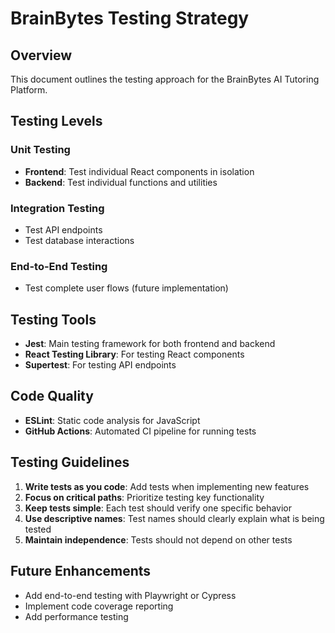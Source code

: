 # BrainBytes Testing Strategy

## Overview

This document outlines the testing approach for the BrainBytes AI Tutoring Platform.

## Testing Levels

### Unit Testing
- **Frontend**: Test individual React components in isolation
- **Backend**: Test individual functions and utilities

### Integration Testing
- Test API endpoints
- Test database interactions

### End-to-End Testing
- Test complete user flows (future implementation)

## Testing Tools

- **Jest**: Main testing framework for both frontend and backend
- **React Testing Library**: For testing React components
- **Supertest**: For testing API endpoints

## Code Quality

- **ESLint**: Static code analysis for JavaScript
- **GitHub Actions**: Automated CI pipeline for running tests

## Testing Guidelines

1. **Write tests as you code**: Add tests when implementing new features
2. **Focus on critical paths**: Prioritize testing key functionality
3. **Keep tests simple**: Each test should verify one specific behavior
4. **Use descriptive names**: Test names should clearly explain what is being tested
5. **Maintain independence**: Tests should not depend on other tests

## Future Enhancements

- Add end-to-end testing with Playwright or Cypress
- Implement code coverage reporting
- Add performance testing